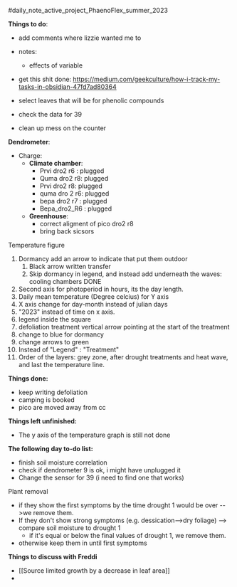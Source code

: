 #daily_note_active_project_PhaenoFlex_summer_2023

**Things to do**: 
- add comments where lizzie wanted me to
- notes: 
	- effects of variable

- get this shit done:
https://medium.com/geekculture/how-i-track-my-tasks-in-obsidian-47fd7ad80364

- select leaves that will be for phenolic compounds
- check the data for 39
- clean up mess on the counter

**Dendrometer**:

- Charge: 
	- **Climate chamber**:
		- Prvi dro2 r6 : plugged 
		- Quma dro2 r8: plugged
		- Prvi dro2 r8: plugged 
		- quma dro 2 r6: plugged
		- bepa dro2 r7 : plugged 
		- Bepa_dro2_R6 : plugged 
	- **Greenhouse**:
		- correct aligment of pico dro2 r8
		- bring back sicsors



Temperature figure 
1. Dormancy add an arrow to indicate that put them outdoor
	1. Black arrow written transfer
	2. Skip dormancy in legend, and instead add underneath the waves: cooling chambers
	DONE
2. Second axis for photoperiod in hours, its the day length.
3. Daily mean temperature (Degree celcius) for Y axis
4. X axis change for day-month instead of julian days
5. "2023" instead of time on x axis. 
6.  legend inside the square
7. defoliation treatment vertical arrow pointing at the start of the treatment
8. change to blue for dormancy
9. change arrows to green
10. Instead of "Legend" : "Treatment"
11. Order of the layers: grey zone, after drought treatments and heat wave, and last the temperature line. 


**Things done:** 
- keep writing defoliation
- camping is booked
- pico are moved away from cc

**Things left unfinished:**
- The y axis of the temperature graph is still not done

**The following day to-do list:**
- finish soil moisture correlation
- check if dendrometer 9 is ok, i might have unplugged it
- Change the sensor for 39 (i need to find one that works)

Plant removal
- if they show the first symptoms by the time  drought 1 would be over -->we remove them. 
- If they don't show strong symptoms (e.g. dessication-->dry foliage) --> compare soil moisture to drought 1
	- if it's equal or below the final values of drought 1, we remove them.  
- otherwise keep them in until first symptoms 

**Things to discuss with Freddi**
- [[Source limited growth by a decrease in leaf area]]
- 